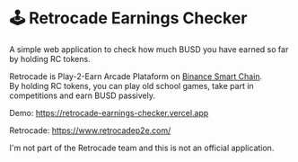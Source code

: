 # 🕹️ Retrocade Earnings Checker

A simple web application to check how much BUSD you have earned so far by holding RC tokens.

Retrocade is Play-2-Earn Arcade Plataform on [Binance Smart Chain](https://www.binance.org/en/smartChain).  
By holding RC tokens, you can play old school games, take part in competitions and earn BUSD passively.

Demo: https://retrocade-earnings-checker.vercel.app

Retrocade: https://www.retrocadep2e.com/

I'm not part of the Retrocade team and this is not an official application.



